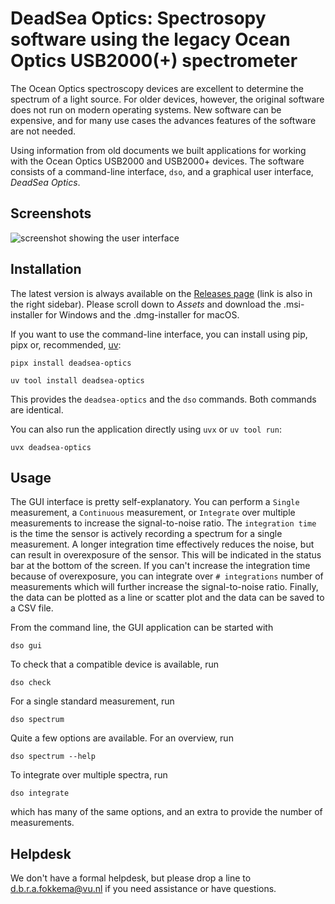# DeadSea Optics: Spectrosopy software using the legacy Ocean Optics USB2000(+) spectrometer

The Ocean Optics spectroscopy devices are excellent to determine the spectrum of a light source. For older devices, however, the original software does not run on modern operating systems. New software can be expensive, and for many use cases the advances features of the software are not needed.

Using information from old documents we built applications for working with the Ocean Optics USB2000 and USB2000+ devices. The software consists of a command-line interface, `dso`, and a graphical user interface, _DeadSea Optics_.

## Screenshots

![screenshot showing the user interface](docs/images/screenshot-ui.png)

## Installation

The latest version is always available on the [Releases page](<https://github.com/davidfokkema/deadsea-optics/releases/latest>) (link is also in the right sidebar). Please scroll down to *Assets* and download the .msi-installer for Windows and the .dmg-installer for macOS.

If you want to use the command-line interface, you can install using pip, pipx or, recommended, [uv](https://docs.astral.sh/uv/getting-started/installation/):
```
pipx install deadsea-optics
```
```
uv tool install deadsea-optics
```
This provides the `deadsea-optics` and the `dso` commands. Both commands are identical.

You can also run the application directly using `uvx` or `uv tool run`:
```
uvx deadsea-optics
```

## Usage

The GUI interface is pretty self-explanatory. You can perform a `Single` measurement, a `Continuous` measurement, or `Integrate` over multiple measurements to increase the signal-to-noise ratio. The `integration time` is the time the sensor is actively recording a spectrum for a single measurement. A longer integration time effectively reduces the noise, but can result in overexposure of the sensor. This will be indicated in the status bar at the bottom of the screen. If you can't increase the integration time because of overexposure, you can integrate over `# integrations` number of measurements which will further increase the signal-to-noise ratio. Finally, the data can be plotted as a line or scatter plot and the data can be saved to a CSV file.

From the command line, the GUI application can be started with
```
dso gui
```
To check that a compatible device is available, run
```
dso check
```
For a single standard measurement, run
```
dso spectrum
```
Quite a few options are available. For an overview, run
```
dso spectrum --help
```
To integrate over multiple spectra, run
```
dso integrate
```
which has many of the same options, and an extra to provide the number of measurements.

## Helpdesk

We don't have a formal helpdesk, but please drop a line to d.b.r.a.fokkema@vu.nl if you need assistance or have questions.

